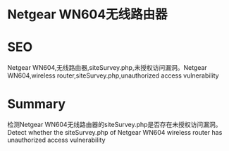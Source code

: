 # Netgear WN604无线路由器
# SEO
Netgear WN604,无线路由器,siteSurvey.php,未授权访问漏洞。Netgear WN604,wireless router,siteSurvey.php,unauthorized access vulnerability
# Summary
检测Netgear WN604无线路由器的siteSurvey.php是否存在未授权访问漏洞。Detect whether the siteSurvey.php of Netgear WN604 wireless router has unauthorized access vulnerability
